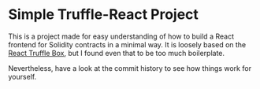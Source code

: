 # Simple Truffle-React Project

This is a project made for easy understanding of how to build a React frontend for Solidity contracts in a minimal way. It is loosely based on the [React Truffle Box](https://github.com/truffle-box/react-box), but I found even that to be too much boilerplate.

Nevertheless, have a look at the commit history to see how things work for yourself.
